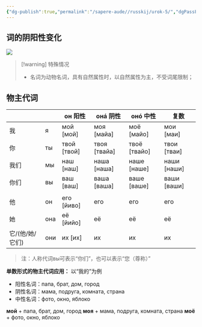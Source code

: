 ```yaml
---
{"dg-publish":true,"permalink":"/sapere-aude//russkij/urok-5/","dgPassFrontmatter":true}
---
```



## 词的阴阳性变化
![](https://huangyahui.com/img/user/TARDIS/Assets/2023/名词的性.jpg)


>[!warning] 特殊情况
>- 名词为动物名词，具有自然属性时，以自然属性为主，不受词尾限制；
>


## 物主代词

|      |     | он 阳性     | онá 阴性     | онó 中性     | 复数        |
| ---- | --- | ----------- | ------------ | ------------ | ----------- |
| 我   | я   | мой [мой]   | моя [майа]   | моё [майо]   | мои [маи]   |
| 你   | ты  | твой [твой] | твоя [твайа] | твоё [твайо] | твои [тваи] |
| 我们 | мы  | наш [наш]   | наша [наша]  | наше [наше]  | наши [наши] |
| 你们 | вы  | ваш [ваш]   | ваша [ваша]  | ваше [ваше]  | ваши [ваши] |
|      |     |             |              |              |             |
| 他   | он  | его [йиво]  | его          | его          | его         |
| 她   | она | её [йийо]   | её           | её           | её          |
| 它/(他/她/它们)   | они | их [их]     | их           | их           | их          |

> 注：人称代词вы可表示“你们”，也可以表示“您（尊称）”


**单数形式的物主代词应用：** 以“我的”为例

- 阳性名词：папа, брат, дом, город
- 阴性名词：мама, подруга, комната, страна
- 中性名词：фото, окно, яблоко

**мой** + папа, брат, дом, город
**моя** + мама, подруга, комната, страна
**моё** + фото, окно, яблоко

